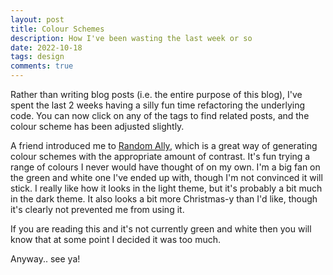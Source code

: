 ```yaml
---
layout: post
title: Colour Schemes
description: How I've been wasting the last week or so
date: 2022-10-18
tags: design
comments: true
---
```


Rather than writing blog posts (i.e. the entire purpose of this blog), I've spent the last 2 weeks having a silly fun time refactoring the underlying code.
You can now click on any of the tags to find related posts, and the colour scheme has been adjusted slightly.

A friend introduced me to [Random Ally](https://randoma11y.com/), which is a great way of generating colour schemes with the appropriate amount of contrast.
It's fun trying a range of colours I never would have thought of on my own.
I'm a big fan on the green and white one I've ended up with, though I'm not convinced it will stick.
I really like how it looks in the light theme, but it's probably a bit much in the dark theme.
It also looks a bit more Christmas-y than I'd like, though it's clearly not prevented me from using it.

If you are reading this and it's not currently green and white then you will know that at some point I decided it was too much.

Anyway.. see ya!

